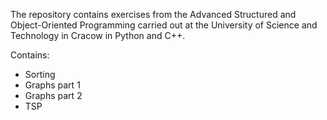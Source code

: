 The repository contains exercises from the Advanced Structured and Object-Oriented Programming carried out at the University of Science and Technology in Cracow in Python and C++.

Contains:

- Sorting
- Graphs part 1
- Graphs part 2
- TSP
